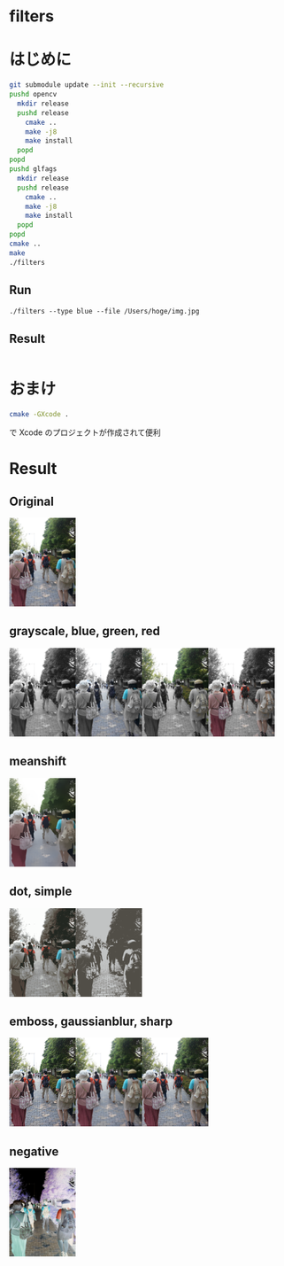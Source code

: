 # filters

# はじめに

```bash
git submodule update --init --recursive
pushd opencv
  mkdir release
  pushd release
    cmake ..
    make -j8
    make install
  popd
popd
pushd glfags
  mkdir release
  pushd release
    cmake ..
    make -j8
    make install
  popd
popd
cmake ..
make
./filters
```

## Run

```
./filters --type blue --file /Users/hoge/img.jpg
```

## Result

```

```

# おまけ

```bash
cmake -GXcode .
```

で Xcode のプロジェクトが作成されて便利

# Result

## Original

<img src="result/798808978.jpg" width="120px">

## grayscale, blue, green, red

<img src="result/798808978.jpg-grayscale.png" width="120px"><img src="result/798808978.jpg-blue.png" width="120px"><img src="result/798808978.jpg-green.png" width="120px"><img src="result/798808978.jpg-red.png" width="120px">

## meanshift

<img src="result/798808978.jpg-meanshift.png" width="120px">

## dot, simple

<img src="result/798808978.jpg-dot.png" width="120px"><img src="result/798808978.jpg-simple.png" width="120px">

## emboss, gaussianblur, sharp

<img src="result/798808978.jpg-emboss.png" width="120px"><img src="result/798808978.jpg-gaussianblur.png" width="120px"><img src="result/798808978.jpg-sharp.png" width="120px">

## negative

<img src="result/798808978.jpg-negative.png" width="120px">
